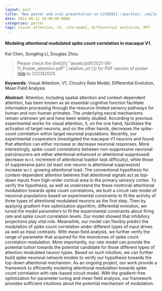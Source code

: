 ```yaml
---
layout: post
title: "New poster and oral presentation on CCCN2021 :sparkles: :smile:"
date: 2021-06-12 18:00:00-0800
categories: poster
tags: visual-attention, V1, rate-model, differential evolution, MFT
---
```


#### Modeling attentional modulated spike count correlation in macaque V1.

Kai Chen, Songting Li, Douglas Zhou

> Please check the [link]({{ "assets/pdf/2021-06-11_Poster_attention.pdf" | relative_url }}) for PDF version of poster ([link](https://meeting.cns.org.cn/2021CCCN/index.php) to CCCN2021).

**Keywords**: Visual Attention, V1, Circuitry Rate Model, Differential Evolution, Mean Field Analysis

**Abstract**: Attention, including spatial attention and context-dependent attention, has been known as an essential cognitive function facilitate information processing through the resource-limited sensory pathways for human and non-human primates. The underlying neural mechanisms remain unknown yet and have been widely studied. According to previous experimental works for visual attention, it, on the one hand, facilitates the activation of target neurons, and on the other hands, decreases the spike-count correlation within target neuronal populations. Recently, our experimental cooperators investigated the macaque V1 neurons and found that attention can either increase or decrease neuronal responses. More interestingly, spike-count correlations between non-suppressive neuronal pairs(neurons are either attentional enhanced or attentional suppressed) decrease w.r.t. increment of attentional load(or task difficulty), while those of suppressive pairs (at least one neuron is attentional suppressive) increase w.r.t. growing attentional load. The conventional hypothesis for context-dependent attention believes that attentional signals act as top-down inputs from high-order cortical area to the primary sensory cortex. To verify the hypothesis, as well as understand the these nontrivial attentional modulation towards spike count correlations, we built a circuit rate model of neuronal populations based on experimental constraints to fit the activity of three types of attentional modulated neurons as the first step. Then by applying gradient-free optimization algorithm, differential evolution, we tuned the model parameters to fit the experimental constraints about firing rate and spike count correlation levels. Our model showed that inhibitory projections play vital role. Meanwhile, our model can flexibly predict the modulation of spike count correlation under different types of input drives as well as input contrasts. With mean field analysis, we further verify the range of parameter that acquired for the monotones of spike count correlation modulation. More importantly, our rate model can provide the potential tuition towards the potential candidate for those different types of attention modulated neuron types. Based on such intuition, we can further build spike neuronal network models to verify our hypothesis towards the top-down attentional mechanism. As an ongoing project, our work provide a framework to efficiently modeling attentional modulation towards spike count correlation with rate-based circuit model. With the gradient-free optimization for parameter tuning and mean field analysis, our framework provides sufficient intuitions about the potential mechanism of modulation.

